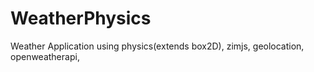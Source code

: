 # WeatherPhysics


Weather Application using physics(extends box2D), zimjs, geolocation, openweatherapi,
